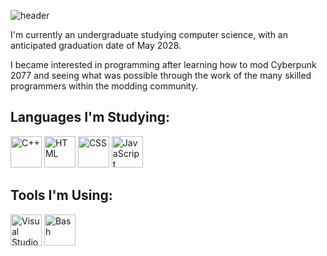 ![header](https://capsule-render.vercel.app/api?type=cylinder&height=100&color=0:03346E,60:6EACDA&text=About%20Me&fontSize=90&fontColor=FFFFFF&descAlignY=50&fontAlignY=60&stroke=000000&strokeWidth=0.1&textBg=false)

<p>I'm currently an undergraduate studying computer science, with an anticipated graduation date of May 2028.</p>
<p>I became interested in programming after learning how to mod Cyberpunk 2077 and seeing what was possible through the work of the many skilled programmers within the modding community.</p>

## **Languages I'm Studying:**
<p>
    <img src="https://cdn.jsdelivr.net/gh/devicons/devicon@latest/icons/cplusplus/cplusplus-original.svg" height="50" title="C++" alt="C++"/>
    <img src="https://cdn.jsdelivr.net/gh/devicons/devicon@latest/icons/html5/html5-original.svg" height="50" title="HTML" alt="HTML"/>
    <img src="https://cdn.jsdelivr.net/gh/devicons/devicon@latest/icons/css3/css3-original.svg" height="50" title="CSS" alt="CSS"/>
    <img src="https://cdn.jsdelivr.net/gh/devicons/devicon@latest/icons/javascript/javascript-original.svg" height="50" title="JavaScript" alt="JavaScript"/>
</p>

## **Tools I'm Using:**
<p>
    <img src="https://cdn.jsdelivr.net/gh/devicons/devicon@latest/icons/vscode/vscode-original.svg" height="50" title="Visual Studio Code" alt="Visual Studio Code"/>
    <img src="https://cdn.jsdelivr.net/gh/devicons/devicon@latest/icons/bash/bash-original.svg" height="50" title="Bash" alt="Bash"/>
</p>

